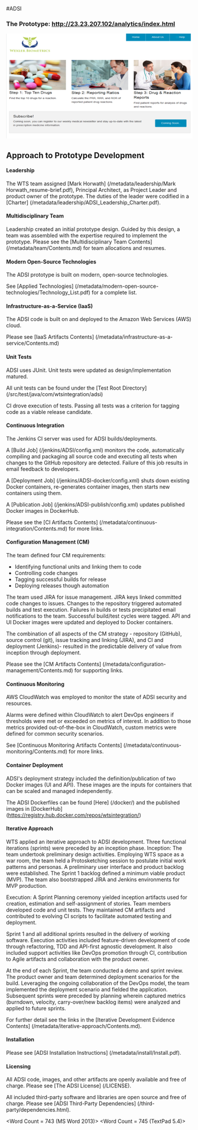 #ADSI

### The Prototype: <a href="http://23.23.207.102/analytics/index.html">http://23.23.207.102/analytics/index.html</a>

![alt tag](/images/ADSI_UI_Home_Page.bmp)

## Approach to Prototype Development

#### Leadership

The WTS team assigned [Mark Horwath] (/metadata/leadership/Mark Horwath_resume-brief.pdf), Principal Architect, as Project Leader and product owner of the prototype.  The duties of the leader were codified in a [Charter] (/metadata/leadership/ADSI_Leadership_Charter.pdf).

#### Multidisciplinary Team

Leadership created an initial prototype design. Guided by this design, a team was assembled with the expertise required to implement the prototype.
Please see the [Multidisciplinary Team Contents] (/metadata/team/Contents.md) for team allocations and resumes.

#### Modern Open-Source Technologies

The ADSI prototype is built on modern, open-source technologies.

See [Applied Technologies] (/metadata/modern-open-source-technologies/Technology_List.pdf) for a complete list.

#### Infrastructure-as-a-Service (IaaS)

The ADSI code is built on and deployed to the Amazon Web Services (AWS) cloud.

Please see [IaaS Artifacts Contents] (/metadata/infrastructure-as-a-service/Contents.md)

#### Unit Tests

ADSI uses JUnit. Unit tests were updated as design/implementation matured.

All unit tests can be found under the [Test Root Directory] (/src/test/java/com/wtsintegration/adsi)

CI drove execution of tests. Passing all tests was a criterion for tagging code as a viable release candidate.

#### Continuous Integration

The Jenkins CI server was used for ADSI builds/deployments.

A [Build Job] (/jenkins/ADSI/config.xml) monitors the code, automatically compiling and packaging all source code and executing all tests when changes to the GitHub repository are detected. Failure of this job results in email feedback to developers.

A [Deployment Job] (/jenkins/ADSI-docker/config.xml) shuts down existing Docker containers, re-generates container images, then starts new containers using them.

A [Publication Job] (/jenkins/ADSI-publish/config.xml) updates published Docker images in DockerHub.

Please see the [CI Artifacts Contents] (/metadata/continuous-integration/Contents.md) for more links.

#### Configuration Management (CM)

The team defined four CM requirements:

* Identifying functional units and linking them to code
* Controlling code changes 
* Tagging successful builds for release
* Deploying releases though automation

The team used JIRA for issue management. JIRA keys linked committed code changes to issues. Changes to the repository triggered automated builds and test execution. Failures in builds or tests precipitated email notifications to the team. Successful build/test cycles were tagged. API and UI Docker images were updated and deployed to Docker containers. 

The combination of all aspects of the CM strategy - repository (GitHub), source control (git), issue tracking and linking (JIRA), and CI and deployment (Jenkins)- resulted in the predictable delivery of value from inception through deployment.

Please see the [CM Artifacts Contents] (/metadata/configuration-management/Contents.md) for supporting links.

#### Continuous Monitoring

AWS CloudWatch was employed to monitor the state of ADSI security and resources.

Alarms were defined within CloudWatch to alert DevOps engineers if thresholds were met or exceeded on metrics of interest. In addition to those metrics provided out-of-the-box in CloudWatch, custom metrics were defined for common security scenarios.

See [Continuous Monitoring Artifacts Contents] (/metadata/continuous-monitoring/Contents.md) for more links.

#### Container Deployment

ADSI's deployment strategy included the definition/publication of two Docker images (UI and API). These images are the inputs for containers that can be scaled and managed independently.

The ADSI Dockerfiles can be found [Here] (/docker/) and the published images in [DockerHub] (https://registry.hub.docker.com/repos/wtsintegration/)

#### Iterative Approach

WTS applied an iterative approach to ADSI development. Three functional iterations (sprints) were preceded by an inception phase.
Inception: The team undertook preliminary design activities. Employing WTS space as a war room, the team held a Protosketching session to postulate initial work patterns and personas. A preliminary user interface and product backlog were established. The Sprint 1 backlog defined a minimum viable product (MVP). The team also bootstrapped JIRA and Jenkins environments for MVP production.

Execution: A Sprint Planning ceremony yielded inception artifacts used for creation, estimation and self-assignment of stories. Team members developed code and unit tests. They maintained CM artifacts and contributed to evolving CI scripts to facilitate automated testing and deployment. 

Sprint 1 and all additional sprints resulted in the delivery of working software. Execution activities included feature-driven development of code through refactoring, TDD and API-first agnostic development. It also included support activities like DevOps promotion through CI, contribution to Agile artifacts and collaboration with the product owner.
 
At the end of each Sprint, the team conducted a demo and sprint review. The product owner and team determined deployment scenarios for the build. Leveraging the ongoing collaboration of the DevOps model, the team implemented the deployment scenario and fielded the application. 
Subsequent sprints were preceded by planning wherein captured metrics (burndown, velocity, carry-over/new backlog items) were analyzed and applied to future sprints.

For further detail see the links in the [Iterative Development Evidence Contents] (/metadata/iterative-approach/Contents.md).

#### Installation

Please see [ADSI Installation Instructions] (/metadata/install/Install.pdf).

#### Licensing 

All ADSI code, images, and other artifacts are openly available and free of charge.  Please see [The ADSI License] (/LICENSE).

All included third-party software and libraries are open source and free of charge.  Please see [ADSI Third-Party Dependencies] (/third-party/dependencies.html).

<Word Count = 743 (MS Word 2013)>
<Word Count = 745 (TextPad 5.4)>